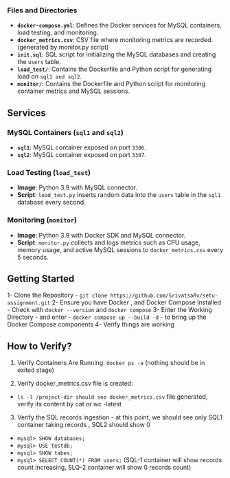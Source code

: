 
### Files and Directories

- **`docker-compose.yml`**: Defines the Docker services for MySQL containers, load testing, and monitoring.
- **`docker_metrics.csv`**: CSV file where monitoring metrics are recorded. (generated by monitor.py script)
- **`init.sql`**: SQL script for initializing the MySQL databases and creating the `users` table.
- **`load_test/`**: Contains the Dockerfile and Python script for generating load on `sql1 and sql2`. 
- **`monitor/`**: Contains the Dockerfile and Python script for monitoring container metrics and MySQL sessions.

## Services

### MySQL Containers (`sql1` and `sql2`)

- **`sql1`**: MySQL container exposed on port `3306`.
- **`sql2`**: MySQL container exposed on port `3307`.

### Load Testing (`load_test`)

- **Image**: Python 3.9 with MySQL connector.
- **Script**: `load_test.py` inserts random data into the `users` table in the `sql1` database every second.

### Monitoring (`monitor`)

- **Image**: Python 3.9 with Docker SDK and MySQL connector.
- **Script**: `monitor.py` collects and logs metrics such as CPU usage, memory usage, and active MySQL sessions to `docker_metrics.csv` every 5 seconds.

## Getting Started
1- Clone the Repository - `git clone https://github.com/SrivatsaRv/setu-assignment.git`
2- Ensure you have Docker , and Docker Compose Installed - Check with `docker --version` and `docker compose` 
3- Enter the Working Directory - and enter - `docker compose up --build -d` - to bring up the Docker Compose components
4- Verify things are working


## How to Verify? 
1. Verify Containers Are Running: `docker ps -a`  (nothing should be in exited stage)

2. Verify docker_metrics.csv file is created:
- `ls -l /project-dir should see docker_metrics.csv` file generated,  verify its content by cat or wc -latest 

3. Verify the SQL records ingestion - at this point, we should see only SQL1 container taking records , SQL2 should show 0
- `mysql> SHOW databases;`
- `mysql> USE testdb;`
- `mysql> SHOW tabes;`
- `mysql> SELECT COUNT(*) FROM users;`  (SQL-1 container will show records count increasing, SLQ-2 container will show 0 records count)
